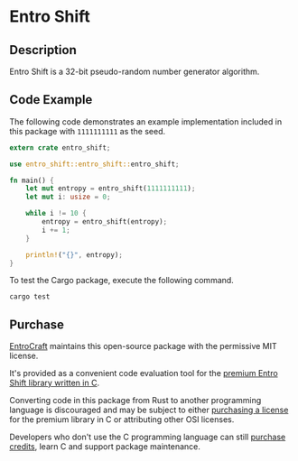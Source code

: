 # Entro Shift
## Description
Entro Shift is a 32-bit pseudo-random number generator algorithm.

## Code Example
The following code demonstrates an example implementation included in this package with `1111111111` as the seed.

``` rust
extern crate entro_shift;

use entro_shift::entro_shift::entro_shift;

fn main() {
    let mut entropy = entro_shift(1111111111);
    let mut i: usize = 0;

    while i != 10 {
        entropy = entro_shift(entropy);
        i += 1;
    }

    println!("{}", entropy);
}
```

To test the Cargo package, execute the following command.

``` console
cargo test
```

## Purchase
[EntroCraft](https://entrocraft.com/) maintains this open-source package with the permissive MIT license.

It's provided as a convenient code evaluation tool for the [premium Entro Shift library written in C](https://entrocraft.com/dungeon/randomization-algorithms/entro-shift/).

Converting code in this package from Rust to another programming language is discouraged and may be subject to either [purchasing a license](https://entrocraft.com/dungeon/randomization-algorithms/entro-shift/#license) for the premium library in C or attributing other OSI licenses.

Developers who don't use the C programming language can still [purchase credits](https://entrocraft.com/pricing/), learn C and support package maintenance.
